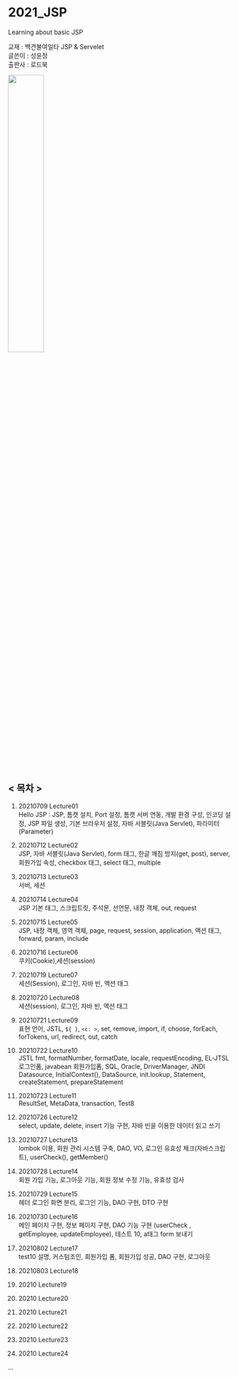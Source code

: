 # 2021_JSP
Learning about basic JSP   
   
교재 : 백견불여일타 JSP & Servelet    
글쓴이 : 성윤정   
출판사 : 로드북   
   
<img src="https://user-images.githubusercontent.com/84966961/125415005-6ab64dfb-6246-4b38-9fb6-7cfa50d20963.png" width="40%">
    

## < 목차 >
1. 20210709 Lecture01    
	Hello JSP : JSP, 톰캣 설치, Port 설정, 톰캣 서버 연동, 개발 환경 구성, 인코딩 설정, JSP 파일 생성, 기본 브라우저 설정, 자바 서블릿(Java Servlet), 파라미터(Parameter)
2. 20210712 Lecture02     
	JSP, 자바 서블릿(Java Servlet), form 태그, 한글 깨짐 방지(get, post), server, 회원가입 속성, checkbox 태그, select 태그, multiple
3. 20210713 Lecture03    
	서버, 세션
4. 20210714 Lecture04   
	JSP 기본 태그, 스크립트릿, 주석문, 선언문, 내장 객체, out, request   
5. 20210715 Lecture05   
    	JSP, 내장 객체, 영역 객체, page, request, session, application, 액션 태그, forward, param, include   
6. 20210716 Lecture06   
	쿠키(Cookie),세션(session)     
7. 20210719 Lecture07   
	세션(Session), 로그인, 자바 빈, 액션 태그   
8. 20210720 Lecture08   
	세션(session), 로그인, 자바 빈, 액션 태그
9. 20210721 Lecture09   
	표현 언어, JSTL, `${ }`, `<c: >`, set, remove, import, if, choose, forEach, forTokens, url, redirect, out, catch
10. 20210722 Lecture10    
	JSTL fmt, formatNumber, formatDate, locale, requestEncoding, EL-JTSL 로그인폼, javabean 회원가입폼, SQL, Oracle, DriverManager, JNDI Datasource, InitialContext(), DataSource, init.lookup, Statement, createStatement, prepareStatement
11. 20210723 Lecture11     
	ResultSet, MetaData, transaction, Test8
12. 20210726 Lecture12  
	select, update, delete, insert 기능 구현, 자바 빈을 이용한 데이터 읽고 쓰기
13. 20210727 Lecture13    
	lombok 이용, 회원 관리 시스템 구축, DAO, VO, 로그인 유효성 체크(자바스크립트), userCheck(), getMember()
14. 20210728 Lecture14    
	회원 가입 기능, 로그아웃 기능, 회원 정보 수정 기능, 유효성 검사
15. 20210729 Lecture15     
	헤더 로그인 화면 분리, 로그인 기능, DAO 구현, DTO 구현
16. 20210730 Lecture16   
	메인 페이지 구현, 정보 페이지 구현, DAO 기능 구현 (userCheck , getEmployee, updateEmployee), 테스트 10, a태그 form 보내기
17. 20210802 Lecture17   
	test10 설명, 커스텀조인, 회원가입 폼, 회원가입 성공, DAO 구현, 로그아웃
18. 20210803 Lecture18   
		  
19. 20210 Lecture19   
	 	
20. 20210 Lecture20    
		  
21. 20210 Lecture21    
	  
22. 20210 Lecture22   
	   
23. 20210 Lecture23    
	
24. 20210 Lecture24     
	    
	
...
